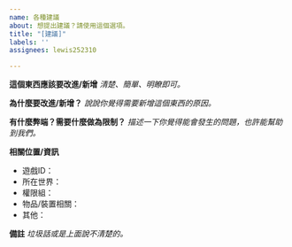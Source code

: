 ```yaml
---
name: 各種建議
about: 想提出建議？請使用這個選項。
title: "[建議]"
labels: ''
assignees: lewis252310

---
```


**這個東西應該要改進/新增**
*清楚、簡單、明瞭即可。*


**為什麼要改進/新增？**
*說說你覺得需要新增這個東西的原因。*


**有什麼弊端？需要什麼做為限制？**
*描述一下你覺得能會發生的問題，也許能幫助到我們。*


**相關位置/資訊**
 - 遊戲ID：
 - 所在世界：
 - 權限組：
 - 物品/裝置相關：
 - 其他：


**備註**
*垃圾話或是上面說不清楚的。*

